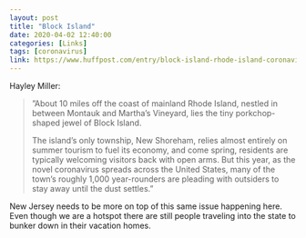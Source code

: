 ```yaml
---
layout: post
title: "Block Island"
date: 2020-04-02 12:40:00
categories: [Links]
tags: [coronavirus]
link: https://www.huffpost.com/entry/block-island-rhode-island-coronavirus_n_5e7b4ac7c5b6e051e8de30c6
---
```


Hayley Miller:

>”About 10 miles off the coast of mainland Rhode Island, nestled in between Montauk and Martha’s Vineyard, lies the tiny porkchop-shaped jewel of Block Island.
>
>The island’s only township, New Shoreham, relies almost entirely on summer tourism to fuel its economy, and come spring, residents are typically welcoming visitors back with open arms. But this year, as the novel coronavirus spreads across the United States, many of the town’s roughly 1,000 year-rounders are pleading with outsiders to stay away until the dust settles.”

New Jersey needs to be more on top of this same issue happening here. Even though we are a hotspot there are still people traveling into the state to bunker down in their vacation homes.
